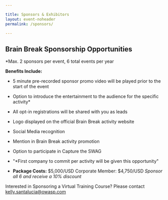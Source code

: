 ```yaml
---

title: Sponsors & Exhibitors
layout: event-noheader
permalink: /sponsors/

---
```


## Brain Break Sponsorship Opportunities

*Max. 2 sponsors per event, 6 total events per year

**Benefits Include:**
 * 5 minute pre-recorded sponsor promo video will be played prior to the start of the event
 * Option to introduce the entertainment to the audience for the specific activity*
 * All opt-in registrations will be shared with you as leads
 * Logo displayed on the official Brain Break activity website
 * Social Media recognition
 * Mention in Brain Break activity promotion
 * Option to participate in Capture the SWAG
 * "*First company to commit per activity will be given this opportunity"
 
* **Package Costs:**
$5,000/USD Corporate Member: $4,750/USD 
*Sponsor all 6 and receive a 10% discount*



Interested in Sponsoring a Virtual Training Course? Please contact <kelly.santalucia@owasp.com> 

